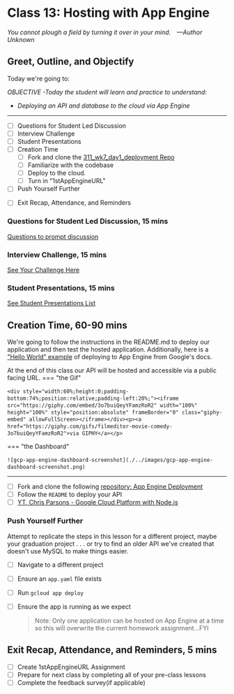 # Class 13: Hosting with App Engine

<!-- ! HIDE FROM STUDENT; INSTRUCTOR ONLY CONTENT -->
<!-- ## Instructor Only Content - HIDE FROM STUDENTS -->
<!-- cp workspace/resources/classOutlineTemplate.md docs/module- -->

<!-- ! END INSTRUCTOR ONLY CONTENT -->

*You cannot plough a field by turning it over in your mind. —Author Unknown*

## Greet, Outline, and Objectify

<!-- SMART: Specific, Measurable, Attainable, Relevant, and Timely. -->
<!-- https://examples.yourdictionary.com/well-written-examples-of-learning-objectives.html -->

Today we're going to:
  
*OBJECTIVE -Today the student will learn and practice to understand:*

* *Deploying an API and database to the cloud via App Engine*

*****

- [ ] Questions for Student Led Discussion
- [ ] Interview Challenge
- [ ] Student Presentations
- [ ] Creation Time
    * [ ] Fork and clone the [311_wk7_day1_deployment Repo](https://github.com/AustinCodingAcademy/311_wk7_day1_deployment)
    * [ ] Familiarize with the codebase
    * [ ] Deploy to the cloud.
    * [ ] Turn in "1stAppEngineURL"
- [ ] Push Yourself Further
<!-- - [ ] Blog to Show You Know -->
- [ ] Exit Recap, Attendance, and Reminders

### Questions for Student Led Discussion, 15 mins
<!-- This section should be structured with the 5E model: https://lesley.edu/article/empowering-students-the-5e-model-explained -->

[Questions to prompt discussion](./../additionalResources/questionsForDiscussion/qfd-class-13.md)

### Interview Challenge, 15 mins
<!-- The last two E happen here: elaborate and evaluate  -->
<!-- this sections should have a challenge that can be solved with the skills they've learned since their last class. -->
<!-- ! HIDDEN CONTENT: INSTRUCTOR ONLY -->
[See Your Challenge Here](./../additionalResources/interviewChallenges.md)
<!-- ! END HIDDEN CONTENT: INSTRUCTOR ONLY -->

### Student Presentations, 15 mins

[See Student Presentations List](./../additionalResources/studentPresentations.md)

## Creation Time, 60-90 mins

We're going to follow the instructions in the README.md to deploy our application and then test the hosted application. Additionally, here is a ["Hello World" example](https://cloud.google.com/nodejs/getting-started/hello-world) of deploying to App Engine from Google's docs.

At the end of this class our API will be hosted and accessible via a public facing URL.
=== "the Gif"

    <div style="width:60%;height:0;padding-bottom:74%;position:relative;padding-left:20%;"><iframe src="https://giphy.com/embed/3o7buiQeyYFamzRoR2" width="100%" height="100%" style="position:absolute" frameBorder="0" class="giphy-embed" allowFullScreen></iframe></div><p><a href="https://giphy.com/gifs/filmeditor-movie-comedy-3o7buiQeyYFamzRoR2">via GIPHY</a></p>

=== "the Dashboard"

    ![gcp-app-engine-dashboard-screenshot](./../images/gcp-app-engine-dashboard-screenshot.png)

*****

- [ ] Fork and clone the following [repository: App Engine Deployment](https://github.com/AustinCodingAcademy/311_wk7_day1_deployment)
- [ ] Follow the `README` to deploy your API
- [ ] [YT, Chris Parsons - Google Cloud Platform with Node.js](https://youtu.be/n4svrNcAkJg)

### Push Yourself Further

Attempt to replicate the steps in this lesson for a different project, maybe your graduation project . . . or try to find an older API we've created that doesn't use MySQL to make things easier.

- [ ] Navigate to a different project
- [ ] Ensure an `app.yaml` file exists
- [ ] Run `gcloud app deploy`
- [ ] Ensure the app is running as we expect

    > Note: Only one application can be hosted on App Engine at a time so this will overwrite the current homework assignment...FYI

## Exit Recap, Attendance, and Reminders, 5 mins

- [ ] Create 1stAppEngineURL Assignment
- [ ] Prepare for next class by completing all of your pre-class lessons
- [ ] Complete the feedback survey(if applicable)

<!-- <iframe id="openedx-zollege" src="https://openedx.zollege.com/feedback" style="width: 100%; height: 500px; border: 0">Browser not compatible.</iframe>
<script src="https://openedx.zollege.com/assets/index.js" type="application/javascript"></script> -->

<!-- TODO Create 3 question exit questions -->

<!-- TODO INSERT Student Feedback From -->

<!-- TODO INSERT *HIDDEN* Instructor Feedback Form -->
